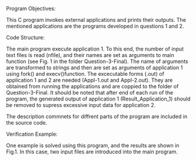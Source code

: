 Program Objectives:

This C program invokes external applications and prints their outputs. The mentioned applications are the programs developed in questions 1 and 2. 

Code Structure:

The main program execute application 1. To this end, the number of input text files is read (nfile), and their names are set as arguments to main function (see Fig. 1 in the folder 
Question-3-Final). The name of arguments are transformed to strings and then are set as arguments of application 1 using fork() and execv()function.
The excecutable forms (.out) of application 1 and 2 are needed (Appl-1.out and Appl-2.out). They are obtained from running the applications and are coppied to the folder of 
Question-3-Final.
It should be noted that after end of each run of the program, the generated output of application 1 (Result_Application_1) should be removed to supress excessive input data for
application 2.      

The description commnets for diffrent parts of the program are included in the source code.

Verification Example:

One example is solved using this program, and the results are shown in Fig.1. In this case, two input files are introduced into the main program.